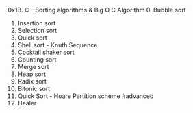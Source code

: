 0x1B. C - Sorting algorithms & Big O
C
Algorithm
0. Bubble sort
1. Insertion sort
2. Selection sort
3. Quick sort
4. Shell sort - Knuth Sequence
5. Cocktail shaker sort
6. Counting sort
7. Merge sort
8. Heap sort
9. Radix sort
10. Bitonic sort
11. Quick Sort - Hoare Partition scheme
#advanced
12. Dealer
